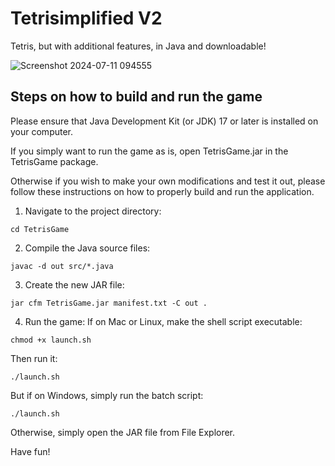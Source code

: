 # Tetrisimplified V2
 Tetris, but with additional features, in Java and downloadable!

![Screenshot 2024-07-11 094555](https://github.com/aallendarmawan/Tetrisimplified-V2/assets/110092516/6e009161-e1d5-4222-88ae-9b19924f1d77)

## Steps on how to build and run the game
Please ensure that Java Development Kit (or JDK) 17 or later is installed on your computer.

If you simply want to run the game as is, open TetrisGame.jar in the TetrisGame package.

Otherwise if you wish to make your own modifications and test it out, please follow these instructions on how to properly build and run the application.

1. Navigate to the project directory:
```
cd TetrisGame
```

2. Compile the Java source files:
```
javac -d out src/*.java
```

3. Create the new JAR file:
```
jar cfm TetrisGame.jar manifest.txt -C out .
```

4. Run the game:
If on Mac or Linux, make the shell script executable:
```
chmod +x launch.sh
```
Then run it:
```
./launch.sh
```
But if on Windows, simply run the batch script:
```
./launch.sh
```
Otherwise, simply open the JAR file from File Explorer.

Have fun!
